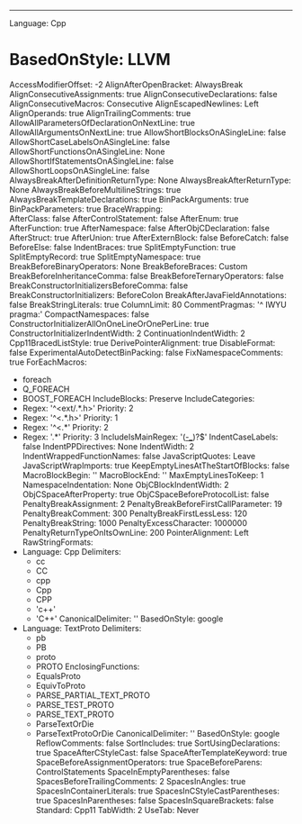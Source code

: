 ---
Language:        Cpp
# BasedOnStyle:  LLVM
AccessModifierOffset: -2
AlignAfterOpenBracket: AlwaysBreak
AlignConsecutiveAssignments: true
AlignConsecutiveDeclarations: false
AlignConsecutiveMacros: Consecutive
AlignEscapedNewlines: Left
AlignOperands:   true
AlignTrailingComments: true
AllowAllParametersOfDeclarationOnNextLine: true
AllowAllArgumentsOnNextLine: true
AllowShortBlocksOnASingleLine: false
AllowShortCaseLabelsOnASingleLine: false
AllowShortFunctionsOnASingleLine: None
AllowShortIfStatementsOnASingleLine: false
AllowShortLoopsOnASingleLine: false
AlwaysBreakAfterDefinitionReturnType: None
AlwaysBreakAfterReturnType: None
AlwaysBreakBeforeMultilineStrings: true
AlwaysBreakTemplateDeclarations: true
BinPackArguments: true
BinPackParameters: true
BraceWrapping:   
  AfterClass:      false
  AfterControlStatement: false
  AfterEnum:       true
  AfterFunction:   true
  AfterNamespace:  false
  AfterObjCDeclaration: false
  AfterStruct:     true
  AfterUnion:      true
  AfterExternBlock: false
  BeforeCatch:     false
  BeforeElse:      false
  IndentBraces:    true
  SplitEmptyFunction: true
  SplitEmptyRecord: true
  SplitEmptyNamespace: true
BreakBeforeBinaryOperators: None
BreakBeforeBraces: Custom
BreakBeforeInheritanceComma: false
BreakBeforeTernaryOperators: false
BreakConstructorInitializersBeforeComma: false
BreakConstructorInitializers: BeforeColon
BreakAfterJavaFieldAnnotations: false
BreakStringLiterals: true
ColumnLimit:     80
CommentPragmas:  '^ IWYU pragma:'
CompactNamespaces: false
ConstructorInitializerAllOnOneLineOrOnePerLine: true
ConstructorInitializerIndentWidth: 2
ContinuationIndentWidth: 2
Cpp11BracedListStyle: true
DerivePointerAlignment: true
DisableFormat:   false
ExperimentalAutoDetectBinPacking: false
FixNamespaceComments: true
ForEachMacros:   
  - foreach
  - Q_FOREACH
  - BOOST_FOREACH
IncludeBlocks:   Preserve
IncludeCategories: 
  - Regex:           '^<ext/.*\.h>'
    Priority:        2
  - Regex:           '^<.*\.h>'
    Priority:        1
  - Regex:           '^<.*'
    Priority:        2
  - Regex:           '.*'
    Priority:        3
IncludeIsMainRegex: '([-_](test|unittest))?$'
IndentCaseLabels: false
IndentPPDirectives: None
IndentWidth:     2
IndentWrappedFunctionNames: false
JavaScriptQuotes: Leave
JavaScriptWrapImports: true
KeepEmptyLinesAtTheStartOfBlocks: false
MacroBlockBegin: ''
MacroBlockEnd:   ''
MaxEmptyLinesToKeep: 1
NamespaceIndentation: None
ObjCBlockIndentWidth: 2
ObjCSpaceAfterProperty: true
ObjCSpaceBeforeProtocolList: false
PenaltyBreakAssignment: 2
PenaltyBreakBeforeFirstCallParameter: 19
PenaltyBreakComment: 300
PenaltyBreakFirstLessLess: 120
PenaltyBreakString: 1000
PenaltyExcessCharacter: 1000000
PenaltyReturnTypeOnItsOwnLine: 200
PointerAlignment: Left
RawStringFormats:
  - Language:        Cpp
    Delimiters:
      - cc
      - CC
      - cpp
      - Cpp
      - CPP
      - 'c++'
      - 'C++'
    CanonicalDelimiter: ''
    BasedOnStyle:    google
  - Language:        TextProto
    Delimiters:
      - pb
      - PB
      - proto
      - PROTO
    EnclosingFunctions:
      - EqualsProto
      - EquivToProto
      - PARSE_PARTIAL_TEXT_PROTO
      - PARSE_TEST_PROTO
      - PARSE_TEXT_PROTO
      - ParseTextOrDie
      - ParseTextProtoOrDie
    CanonicalDelimiter: ''
    BasedOnStyle:    google
ReflowComments:  false
SortIncludes:    true
SortUsingDeclarations: true
SpaceAfterCStyleCast: false
SpaceAfterTemplateKeyword: true
SpaceBeforeAssignmentOperators: true
SpaceBeforeParens: ControlStatements
SpaceInEmptyParentheses: false
SpacesBeforeTrailingComments: 2
SpacesInAngles:  true
SpacesInContainerLiterals: true
SpacesInCStyleCastParentheses: true
SpacesInParentheses: false
SpacesInSquareBrackets: false
Standard:        Cpp11
TabWidth:        2
UseTab:	Never
